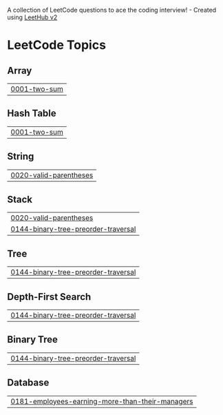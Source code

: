 A collection of LeetCode questions to ace the coding interview! - Created using [LeetHub v2](https://github.com/arunbhardwaj/LeetHub-2.0)
<!---LeetCode Topics Start-->
# LeetCode Topics
## Array
|  |
| ------- |
| [0001-two-sum](https://github.com/Emrul-Hasan/Leetcode-Problem-Solving/tree/master/0001-two-sum) |
## Hash Table
|  |
| ------- |
| [0001-two-sum](https://github.com/Emrul-Hasan/Leetcode-Problem-Solving/tree/master/0001-two-sum) |
## String
|  |
| ------- |
| [0020-valid-parentheses](https://github.com/Emrul-Hasan/Leetcode-Problem-Solving/tree/master/0020-valid-parentheses) |
## Stack
|  |
| ------- |
| [0020-valid-parentheses](https://github.com/Emrul-Hasan/Leetcode-Problem-Solving/tree/master/0020-valid-parentheses) |
| [0144-binary-tree-preorder-traversal](https://github.com/Emrul-Hasan/Leetcode-Problem-Solving/tree/master/0144-binary-tree-preorder-traversal) |
## Tree
|  |
| ------- |
| [0144-binary-tree-preorder-traversal](https://github.com/Emrul-Hasan/Leetcode-Problem-Solving/tree/master/0144-binary-tree-preorder-traversal) |
## Depth-First Search
|  |
| ------- |
| [0144-binary-tree-preorder-traversal](https://github.com/Emrul-Hasan/Leetcode-Problem-Solving/tree/master/0144-binary-tree-preorder-traversal) |
## Binary Tree
|  |
| ------- |
| [0144-binary-tree-preorder-traversal](https://github.com/Emrul-Hasan/Leetcode-Problem-Solving/tree/master/0144-binary-tree-preorder-traversal) |
## Database
|  |
| ------- |
| [0181-employees-earning-more-than-their-managers](https://github.com/Emrul-Hasan/Leetcode-Problem-Solving/tree/master/0181-employees-earning-more-than-their-managers) |
<!---LeetCode Topics End-->